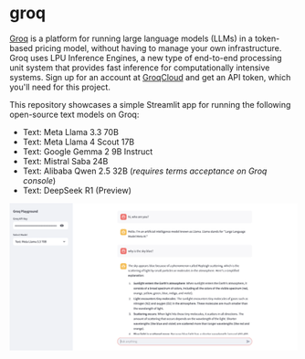 # groq
[Groq](https://groq.com) is a platform for running large language models (LLMs) in a token-based pricing model, without having to manage your own infrastructure. Groq uses LPU Inference Engines, a new type of end-to-end processing unit system that provides fast inference for computationally intensive systems. Sign up for an account at [GroqCloud](https://console.groq.com/keys) and get an API token, which you'll need for this project.

This repository showcases a simple Streamlit app for running the following open-source text models on Groq:
* Text: Meta Llama 3.3 70B
* Text: Meta Llama 4 Scout 17B
* Text: Google Gemma 2 9B Instruct
* Text: Mistral Saba 24B
* Text: Alibaba Qwen 2.5 32B (*requires terms acceptance on Groq console*)
* Text: DeepSeek R1 (Preview)

![groq-playground](./groq-playground.png)
